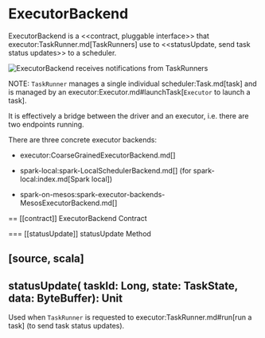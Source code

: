 # ExecutorBackend

ExecutorBackend is a <<contract, pluggable interface>> that executor:TaskRunner.md[TaskRunners] use to <<statusUpdate, send task status updates>> to a scheduler.

![ExecutorBackend receives notifications from TaskRunners](../images/executor/ExecutorBackend.png)

NOTE: `TaskRunner` manages a single individual scheduler:Task.md[task] and is managed by an executor:Executor.md#launchTask[`Executor` to launch a task].

It is effectively a bridge between the driver and an executor, i.e. there are two endpoints running.

There are three concrete executor backends:

* executor:CoarseGrainedExecutorBackend.md[]

* spark-local:spark-LocalSchedulerBackend.md[] (for spark-local:index.md[Spark local])

* spark-on-mesos:spark-executor-backends-MesosExecutorBackend.md[]

== [[contract]] ExecutorBackend Contract

=== [[statusUpdate]] statusUpdate Method

[source, scala]
----
statusUpdate(
  taskId: Long,
  state: TaskState,
  data: ByteBuffer): Unit
----

Used when `TaskRunner` is requested to executor:TaskRunner.md#run[run a task] (to send task status updates).
